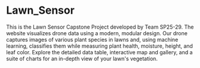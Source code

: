 # Lawn_Sensor

This is the Lawn Sensor Capstone Project developed by Team SP25-29. The website visualizes drone data using a modern, modular design. Our drone captures images of various plant species in lawns and, using machine learning, classifies them while measuring plant health, moisture, height, and leaf color. Explore the detailed data table, interactive map and gallery, and a suite of charts for an in-depth view of your lawn's vegetation.
